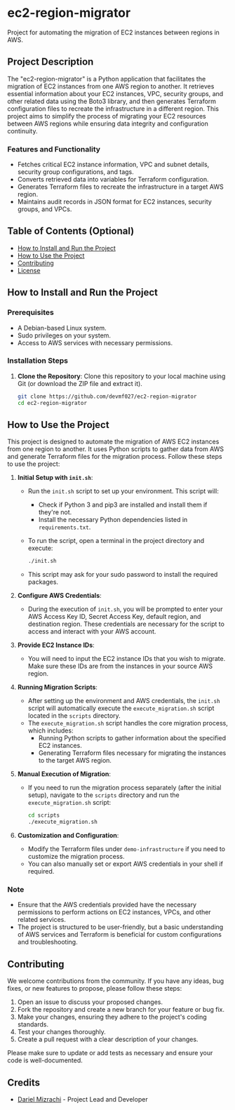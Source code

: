 # ec2-region-migrator

Project for automating the migration of EC2 instances between regions in AWS.

## Project Description

The "ec2-region-migrator" is a Python application that facilitates the migration of EC2 instances from one AWS region to another. It retrieves essential information about your EC2 instances, VPC, security groups, and other related data using the Boto3 library, and then generates Terraform configuration files to recreate the infrastructure in a different region. This project aims to simplify the process of migrating your EC2 resources between AWS regions while ensuring data integrity and configuration continuity.

### Features and Functionality

- Fetches critical EC2 instance information, VPC and subnet details, security group configurations, and tags.
- Converts retrieved data into variables for Terraform configuration.
- Generates Terraform files to recreate the infrastructure in a target AWS region.
- Maintains audit records in JSON format for EC2 instances, security groups, and VPCs.

## Table of Contents (Optional)

- [How to Install and Run the Project](#how-to-install-and-run-the-project)
- [How to Use the Project](#how-to-use-the-project)
- [Contributing](#contributing)
- [License](#license)

## How to Install and Run the Project

### Prerequisites

- A Debian-based Linux system.
- Sudo privileges on your system.
- Access to AWS services with necessary permissions.

### Installation Steps

1. **Clone the Repository**: Clone this repository to your local machine using Git (or download the ZIP file and extract it).

   ```bash
   git clone https://github.com/devmf027/ec2-region-migrator
   cd ec2-region-migrator

## How to Use the Project

This project is designed to automate the migration of AWS EC2 instances from one region to another. It uses Python scripts to gather data from AWS and generate Terraform files for the migration process. Follow these steps to use the project:

1. **Initial Setup with `init.sh`**:
   - Run the `init.sh` script to set up your environment. This script will:
     - Check if Python 3 and pip3 are installed and install them if they're not.
     - Install the necessary Python dependencies listed in `requirements.txt`.
   - To run the script, open a terminal in the project directory and execute:

     ```bash
     ./init.sh
     ```

   - This script may ask for your sudo password to install the required packages.

2. **Configure AWS Credentials**:
   - During the execution of `init.sh`, you will be prompted to enter your AWS Access Key ID, Secret Access Key, default region, and destination region. These credentials are necessary for the script to access and interact with your AWS account.

3. **Provide EC2 Instance IDs**:
   - You will need to input the EC2 instance IDs that you wish to migrate. Make sure these IDs are from the instances in your source AWS region.

4. **Running Migration Scripts**:
   - After setting up the environment and AWS credentials, the `init.sh` script will automatically execute the `execute_migration.sh` script located in the `scripts` directory.
   - The `execute_migration.sh` script handles the core migration process, which includes:
     - Running Python scripts to gather information about the specified EC2 instances.
     - Generating Terraform files necessary for migrating the instances to the target AWS region.

5. **Manual Execution of Migration**:
   - If you need to run the migration process separately (after the initial setup), navigate to the `scripts` directory and run the `execute_migration.sh` script:

     ```bash
     cd scripts
     ./execute_migration.sh
     ```

6. **Customization and Configuration**:
   - Modify the Terraform files under `demo-infrastructure` if you need to customize the migration process.
   - You can also manually set or export AWS credentials in your shell if required.

### Note

- Ensure that the AWS credentials provided have the necessary permissions to perform actions on EC2 instances, VPCs, and other related services.
- The project is structured to be user-friendly, but a basic understanding of AWS services and Terraform is beneficial for custom configurations and troubleshooting.

## Contributing

We welcome contributions from the community. If you have any ideas, bug fixes, or new features to propose, please follow these steps:

1. Open an issue to discuss your proposed changes.
2. Fork the repository and create a new branch for your feature or bug fix.
3. Make your changes, ensuring they adhere to the project's coding standards.
4. Test your changes thoroughly.
5. Create a pull request with a clear description of your changes.

Please make sure to update or add tests as necessary and ensure your code is well-documented.

## Credits

- [Dariel Mizrachi](https://github.com/devmf027) - Project Lead and Developer
